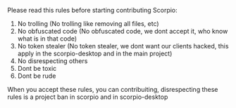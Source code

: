 Please read this rules before starting contributing Scorpio:


1. No trolling (No trolling like removing all files, etc)
2. No obfuscated code (No obfuscated code, we dont accept it, who know what is in that code)
3. No token stealer (No token stealer, we dont want our clients hacked, this apply in the scorpio-desktop and in the main project)
4. No disrespecting others
5. Dont be toxic
6. Dont be rude


When you accept these rules, you can contribuiting, disrespecting these rules is a project ban in scorpio and in scorpio-desktop
